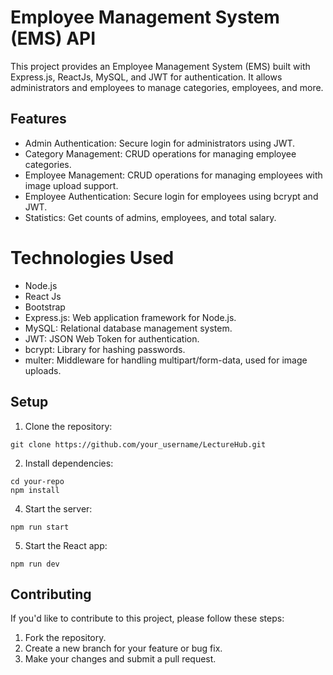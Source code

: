 # Employee Management System (EMS) API

This project provides an Employee Management System (EMS) built with Express.js, ReactJs, MySQL, and JWT for authentication. It allows administrators and employees to manage categories, employees, and more.

## Features

- Admin Authentication: Secure login for administrators using JWT.
- Category Management: CRUD operations for managing employee categories.
- Employee Management: CRUD operations for managing employees with image upload support.
- Employee Authentication: Secure login for employees using bcrypt and JWT.
- Statistics: Get counts of admins, employees, and total salary.

# Technologies Used

- Node.js
- React Js
- Bootstrap
- Express.js: Web application framework for Node.js.
- MySQL: Relational database management system.
- JWT: JSON Web Token for authentication.
- bcrypt: Library for hashing passwords.
- multer: Middleware for handling multipart/form-data, used for image uploads.

## Setup

1. Clone the repository:

```
git clone https://github.com/your_username/LectureHub.git
```

2. Install dependencies:

```
cd your-repo
npm install
```

4. Start the server:

```
npm run start
```

5. Start the React app:

```
npm run dev
```

## Contributing

If you'd like to contribute to this project, please follow these steps:

1. Fork the repository.
2. Create a new branch for your feature or bug fix.
3. Make your changes and submit a pull request.
